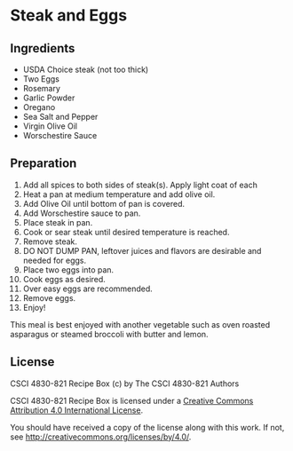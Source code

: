 # Steak and Eggs

## Ingredients

*   USDA Choice steak (not too thick)
*   Two Eggs
*   Rosemary
*   Garlic Powder
*   Oregano
*   Sea Salt and Pepper
*   Virgin Olive Oil
*   Worschestire Sauce

## Preparation

1.  Add all spices to both sides of steak(s). Apply light coat of each
2.  Heat a pan at medium temperature and add olive oil.
3.  Add Olive Oil until bottom of pan is covered.
4.  Add Worschestire sauce to pan.
5.  Place steak in pan.
6.  Cook or sear steak until desired temperature is reached.
7.  Remove steak.
8.  DO NOT DUMP PAN, leftover juices and flavors are desirable and
    needed for eggs.
9.  Place two eggs into pan.
10.  Cook eggs as desired.
11.  Over easy eggs are recommended.
12.  Remove eggs.
13.  Enjoy!

This meal is best enjoyed with another vegetable
such as oven roasted asparagus or steamed broccoli with
butter and lemon.

## License

CSCI 4830-821 Recipe Box (c) by The CSCI 4830-821 Authors

CSCI 4830-821 Recipe Box is licensed under a [Creative Commons Attribution 4.0
International License](http://creativecommons.org/licenses/by/4.0/).

You should have received a copy of the license along with this
work.  If not, see <http://creativecommons.org/licenses/by/4.0/>.
